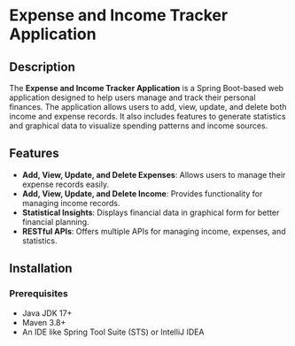 # Expense and Income Tracker Application

## Description
The **Expense and Income Tracker Application** is a Spring Boot-based web application designed to help users manage and track their personal finances. The application allows users to add, view, update, and delete both income and expense records. It also includes features to generate statistics and graphical data to visualize spending patterns and income sources.

## Features
- **Add, View, Update, and Delete Expenses**: Allows users to manage their expense records easily.
- **Add, View, Update, and Delete Income**: Provides functionality for managing income records.
- **Statistical Insights**: Displays financial data in graphical form for better financial planning.
- **RESTful APIs**: Offers multiple APIs for managing income, expenses, and statistics.

## Installation
### Prerequisites
- Java JDK 17+
- Maven 3.8+
- An IDE like Spring Tool Suite (STS) or IntelliJ IDEA
